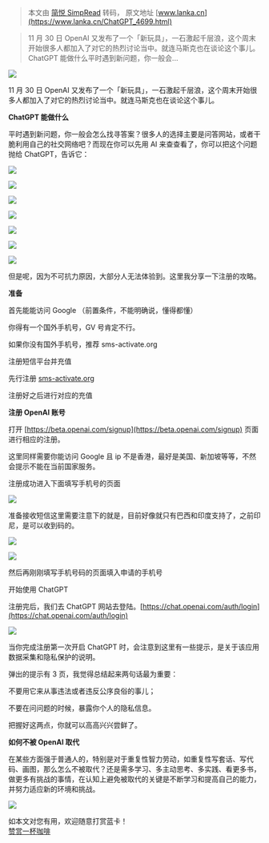 > 本文由 [简悦 SimpRead](http://ksria.com/simpread/) 转码， 原文地址 [www.lanka.cn](https://www.lanka.cn/ChatGPT_4699.html)

> 11 月 30 日 OpenAI 又发布了一个「新玩具」，一石激起千层浪，这个周末开始很多人都加入了对它的热烈讨论当中。就连马斯克也在谈论这个事儿。ChatGPT 能做什么平时遇到新问题，你一般会...

![](https://www.lanka.cn/usr/uploads/2022/12/2621708790.jpg)

11 月 30 日 OpenAI 又发布了一个「新玩具」，一石激起千层浪，这个周末开始很多人都加入了对它的热烈讨论当中。就连马斯克也在谈论这个事儿。

**ChatGPT 能做什么**

平时遇到新问题，你一般会怎么找寻答案？很多人的选择主要是问答网站，或者干脆利用自己的社交网络吧？而现在你可以先用 AI 来查查看了，你可以把这个问题抛给 ChatGPT，告诉它：

![](https://www.lanka.cn/usr/uploads/2022/12/06/1670296059648643.png)

![](https://www.lanka.cn/usr/uploads/2022/12/06/1670296067990453.png)

![](https://www.lanka.cn/usr/uploads/2022/12/06/1670296120964797.png)

![](https://www.lanka.cn/usr/uploads/2022/12/06/1670296225948232.png)

![](https://www.lanka.cn/usr/uploads/2022/12/06/1670296259250217.png)

![](https://www.lanka.cn/usr/uploads/2022/12/06/1670296270628611.png)

![](https://www.lanka.cn/usr/uploads/2022/12/06/1670296285261985.png)

但是呢，因为不可抗力原因，大部分人无法体验到。这里我分享一下注册的攻略。

**准备**

首先能能访问 Google （前置条件，不能明确说，懂得都懂）

你得有一个国外手机号，GV 号肯定不行。

如果你没有国外手机号，推荐 sms-activate.org

注册短信平台并充值

先行注册 [sms-activate.org](https://sms-activate.org/cn)

注册好之后进行对应的充值

**注册 OpenAI 账号**

打开 [https://beta.openai.com/signup](https://beta.openai.com/signup) 页面进行相应的注册。

这里同样需要你能访问 Google 且 ip 不是香港，最好是美国、新加坡等等，不然会提示不能在当前国家服务。

注册成功进入下面填写手机号的页面

![](https://www.lanka.cn/usr/uploads/2022/12/06/1670295790169397.png)

准备接收短信这里需要注意下的就是，目前好像就只有巴西和印度支持了，之前印尼，是可以收到码的。

![](https://www.lanka.cn/usr/uploads/2022/12/06/1670295819997151.png)

![](https://www.lanka.cn/usr/uploads/2022/12/06/1670295833287760.png)

然后再刚刚填写手机号码的页面填入申请的手机号

开始使用 ChatGPT

注册完后，我们去 ChatGPT 网站去登陆。[https://chat.openai.com/auth/login](https://chat.openai.com/auth/login)

![](https://www.lanka.cn/usr/uploads/2022/12/06/1670295863380771.png)

当你完成注册第一次开启 ChatGPT 时，会注意到这里有一些提示，是关于该应用数据采集和隐私保护的说明。

弹出的提示有 3 页，我觉得总结起来两句话最为重要：

不要用它来从事违法或者违反公序良俗的事儿；

不要在问问题的时候，暴露你个人的隐私信息。

把握好这两点，你就可以高高兴兴尝鲜了。

**如何不被 OpenAI 取代**

在某些方面强于普通人的，特别是对于重复性智力劳动，如重复性写套话、写代码、画图，那么怎么不被取代？还是需多学习、多主动思考、多实践、看更多书，做更多有挑战的事情，在认知上避免被取代的关键是不断学习和提高自己的能力，并努力适应新的环境和挑战。

![](https://www.lanka.cn/usr/themes/ilanka/images/the-end.png)

<div class="logged-in-as rounded bg-light text-center p-4 p-md-5"> <div class="text-muted text-sm mb-3"> 如本文对您有用，欢迎随意打赏蓝卡！</div> <a class="btn btn-primary btn-sm btn-rounded" href="/zanshang/"> 赞赏一杯咖啡 </a> </div>
